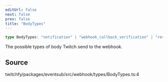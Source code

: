 ```yaml
---
editUrl: false
next: false
prev: false
title: "BodyTypes"
---
```


```ts
type BodyTypes: "notification" | "webhook_callback_verification" | "revocation";
```

The possible types of body Twitch send to the webhook.

## Source

twitchfy/packages/eventsub/src/webhook/types/BodyTypes.ts:4
